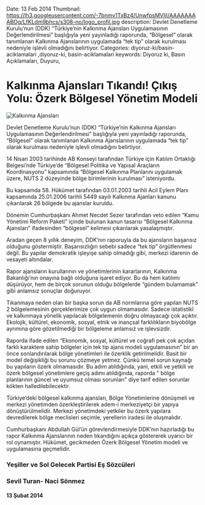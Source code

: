 Date: 13 Feb 2014
Thumbnail: https://lh3.googleusercontent.com/-7bnmv1TxBz4/UnwfpsMVljI/AAAAAAAABOg/LfKLdm9bhcs/s308-no/logo_profil.jpg
description: Devlet Denetleme Kurulu’nun (DDK) “Türkiye’nin Kalkınma Ajansları Uygulamasının Değerlendirilmesi” başlığıyla yeni yayınladığı raporunda, “Bölgesel” olarak tanımlanan Kalkınma Ajanslarının uygulamada “tek tip” olarak kurulması nedeniyle işlevli olmadığını belirtiyor.
Categories: diyoruz-ki/basin-aciklamalari ,diyoruz-ki, basin-aciklamalari
keywords: Diyoruz ki, Basın Açıklamaları, Duyuru, 

# Kalkınma Ajansları Tıkandı! Çıkış Yolu: Özerk Bölgesel Yönetim Modeli

![Kalkınma Ajansları](https://lh3.googleusercontent.com/-7bnmv1TxBz4/UnwfpsMVljI/AAAAAAAABOg/LfKLdm9bhcs/s308-no/logo_profil.jpg)

Devlet Denetleme Kurulu’nun (DDK) “Türkiye’nin Kalkınma Ajansları Uygulamasının Değerlendirilmesi” başlığıyla yeni yayınladığı raporunda, “Bölgesel” olarak tanımlanan Kalkınma Ajanslarının uygulamada “tek tip” olarak kurulması nedeniyle işlevli olmadığını belirtiyor.
 
14 Nisan 2003 tarihinde AB Konseyi tarafından Türkiye için Katılım Ortaklığı Belgesi’nde Türkiye’de “Bölgesel Politika ve Yapısal Araçların Koordinasyonu” kapsamında “Bölgesel Kalkınma Planlarını uygulamak üzere, NUTS 2 düzeyinde bölge birimlerinin kurulması” isteniyordu.
 
Bu kapsamda 58. Hükümet tarafından 03.01.2003 tarihli Acil Eylem Planı kapsamında 25.01.2006 tarihli 5449 sayılı Kalkınma Ajanları kanunu çıkarılarak 26 bölgede bu ajanslar kuruldu.
 
Dönemin Cumhurbaşkanı Ahmet Necdet Sezer tarafından veto edilen “Kamu Yönetimi Reform Paketi” içinde bulunan kanun tasarısı “Bölgesel Kalkınma Ajansları” ifadesinden “bölgesel” kelimesi çıkarılarak yasalaşmıştır.
 
Aradan geçen 8 yıllık deneyim, DDK’nın raporuyla da bu ajansların başarısız olduğunu göstermiştir. Başarısızlığın sebebi sadece “tek tip” örgütlenmesi değil. Bu yapılar demokratik işleyişe sahip olmadığı gibi, merkezi idarenin de vesayeti altındalar.
 
Rapor ajansların kurullarının ve yönetimlerinin kararlarının, Kalkınma Bakanlığı’nın onayına bağlı olduğuna işaret ediyor. Bu da hem katılımı düşürüyor, hem de birçok sorunun olduğu bölgelerde “gündem bulamamak” gibi anlamsız sonuçlar doğuruyor.
 
Tıkanmaya neden olan bir başka sorun da AB normlarına göre yapılan NUTS 2 bölgelemesinin gerçeklerimize çok uygun olmamasıdır. Sadece istatistikî ve kalkınmaya yönelik yapılacak bölgelemenin doğru olmayacağı çok açıktır. Ekolojik, kültürel, ekonomik, sosyal, etnik ve inançsal farklılıkların biyobölge ayrımına göre gözetilmediği bir bölgeleme anlamsız ve işlevsizdir.
 
Raporda ifade edilen “Ekonomik, sosyal, kültürel ve coğrafi pek çok açıdan farklı karaktere sahip bölgeler için tek tip ajans modeli uygulamasının” bir an önce sonlandırılarak bölge yönetimleri ile özerklik getirilmelidir.
Basit bir model değişikliği bu sorunu çözmeye yetmez. Çünkü temel sorun kaynağı bu yapıların özerk olmamasıdır. Bu adım atıldığında, yani, etkili ve yetkili ve özerk bölgesel yönetimlere geçiş adımı atıldığında, raporda " bölge planlarının güncel ve uyumsuz olması sorunları" diye tarif edilen sorunlar kökten halledilebilecektir.
 
Türkiye’deki bölgesel kalkınma ajansları, Bölge Yönetimlerine dönüşmeli ve merkezi yönetimden özerkleştirilerek adem-i merkeziyetçi bir yapıya dönüştürülmelidir. Merkezi yönetimdeki yetkiler bu özerk yapılara devredilerek bölge meclisleri seçimle, yerellerin iradesi ile oluşmalıdır.
 
Cumhurbaşkanı Abdullah Gül’ün görevlendirmesiyle DDK’nın hazırladığı bu rapor Kalkınma Ajanslarının neden tıkandığını açıkça göstererek uyarıcı bir rol oynamıştır. Hükümet, gecikmeden Özerk Bölgesel Yönetim modeli ve uygulamasına geçmelidir.
 
### Yeşiller ve Sol Gelecek Partisi Eş Sözcüleri
### Sevil Turan- Naci Sönmez


#### 13 Şubat 2014
